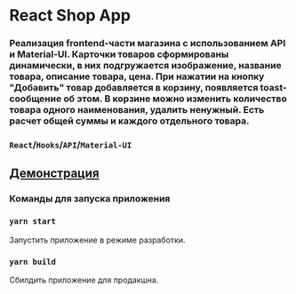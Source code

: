 # React Shop App

### Реализация frontend-части магазина с использованием API и Material-UI. Карточки товаров сформированы динамически, в них подгружается изображение, название товара, описание товара, цена. При нажатии на кнопку "Добавить" товар добавляется в корзину, появляется toast-сообщение об этом. В корзине можно изменить количество товара одного наименования, удалить ненужный. Есть расчет общей суммы и каждого отдельного товара.

### `React`/`Hooks`/`API`/`Material-UI`

## [Демонстрация](https://mad-imp.github.io/react-shop/)

### Команды для запуска приложения
### `yarn start`
Запустить приложение в режиме разработки.

### `yarn build`
Сбилдить приложение для продакшна.